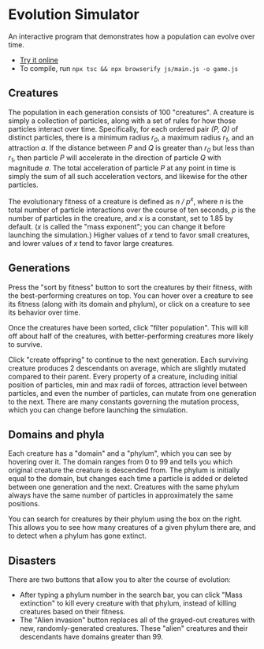 # Evolution Simulator

An interactive program that demonstrates how a population can evolve over time.

* [Try it online](https://owenbechtel.com/games/evolution-simulator)
* To compile, run `npx tsc && npx browserify js/main.js -o game.js`

## Creatures

The population in each generation consists of 100 "creatures". A creature is simply a collection of particles, along with a set of rules for how those particles interact over time. Specifically, for each ordered pair _(P, Q)_ of distinct particles, there is a minimum radius _r<sub>0</sub>_, a maximum radius _r<sub>1</sub>_, and an attraction _a_. If the distance between _P_ and _Q_ is greater than _r<sub>0</sub>_ but less than _r<sub>1</sub>_, then particle _P_ will accelerate in the direction of particle _Q_ with magnitude _a_. The total acceleration of particle _P_ at any point in time is simply the sum of all such acceleration vectors, and likewise for the other particles.

The evolutionary fitness of a creature is defined as _n / p<sup>x</sup>_, where _n_ is the total number of particle interactions over the course of ten seconds, _p_ is the number of particles in the creature, and _x_ is a constant, set to 1.85 by default. (_x_ is called the "mass exponent"; you can change it before launching the simulation.) Higher values of _x_ tend to favor small creatures, and lower values of _x_ tend to favor large creatures.

## Generations

Press the "sort by fitness" button to sort the creatures by their fitness, with the best-performing creatures on top. You can hover over a creature to see its fitness (along with its domain and phylum), or click on a creature to see its behavior over time.

Once the creatures have been sorted, click "filter population". This will kill off about half of the creatures, with better-performing creatures more likely to survive.

Click "create offspring" to continue to the next generation. Each surviving creature produces 2 descendants on average, which are slightly mutated compared to their parent. Every property of a creature, including initial position of particles, min and max radii of forces, attraction level between particles, and even the number of particles, can mutate from one generation to the next. There are many constants governing the mutation process, which you can change before launching the simulation.

## Domains and phyla

Each creature has a "domain" and a "phylum", which you can see by hovering over it. The domain ranges from 0 to 99 and tells you which original creature the creature is descended from. The phylum is initially equal to the domain, but changes each time a particle is added or deleted between one generation and the next. Creatures with the same phylum always have the same number of particles in approximately the same positions.

You can search for creatures by their phylum using the box on the right. This allows you to see how many creatures of a given phylum there are, and to detect when a phylum has gone extinct.

## Disasters

There are two buttons that allow you to alter the course of evolution:

* After typing a phylum number in the search bar, you can click "Mass extinction" to kill every creature with that phylum, instead of killing creatures based on their fitness.
* The "Alien invasion" button replaces all of the grayed-out creatures with new, randomly-generated creatures. These "alien" creatures and their descendants have domains greater than 99.
